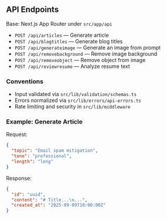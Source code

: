## API Endpoints

Base: Next.js App Router under `src/app/api`

- `POST /api/articles` — Generate article
- `POST /api/blogtitles` — Generate blog titles
- `POST /api/generateimage` — Generate an image from prompt
- `POST /api/removebackground` — Remove image background
- `POST /api/removeobject` — Remove object from image
- `POST /api/reviewresume` — Analyze resume text

### Conventions
- Input validated via `src/lib/validation/schemas.ts`
- Errors normalized via `src/lib/errors/api-errors.ts`
- Rate limiting and security in `src/lib/middleware`

### Example: Generate Article
Request:
```json
{
  "topic": "Email spam mitigation",
  "tone": "professional",
  "length": "long"
}
```

Response:
```json
{
  "id": "uuid",
  "content": "# Title...\n...",
  "created_at": "2025-09-09T10:00:00Z"
}
```



